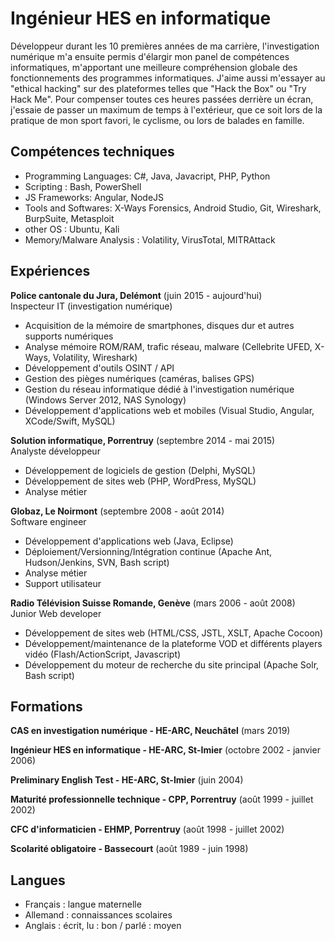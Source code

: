# Ingénieur HES en informatique

Développeur durant les 10 premières années de ma carrière, l'investigation numérique m'a ensuite permis d'élargir mon panel de compétences informatiques, m'apportant une meilleure compréhension globale des fonctionnements des programmes informatiques. J'aime aussi m'essayer au "ethical hacking" sur des plateformes telles que "Hack the Box" ou "Try Hack Me". 
Pour compenser toutes ces heures passées derrière un écran, j'essaie de passer un maximum de temps à l'extérieur, que ce soit lors de la pratique de mon sport favori, le cyclisme, ou lors de balades en famille.

## Compétences techniques
- Programming Languages: C#, Java, Javacript, PHP, Python
- Scripting : Bash, PowerShell
- JS Frameworks: Angular, NodeJS
- Tools and Softwares: X-Ways Forensics, Android Studio, Git, Wireshark, BurpSuite, Metasploit
- other OS : Ubuntu, Kali
- Memory/Malware Analysis : Volatility, VirusTotal, MITRAttack

## Expériences
**Police cantonale du Jura, Delémont** (juin 2015 - aujourd'hui)   
Inspecteur IT (investigation numérique)
- Acquisition de la mémoire de smartphones, disques dur et autres supports numériques
- Analyse mémoire ROM/RAM, trafic réseau, malware (Cellebrite UFED, X-Ways, Volatility, Wireshark)
- Développement d'outils OSINT / API 
- Gestion des pièges numériques (caméras, balises GPS)
- Gestion du réseau informatique dédié à l'investigation numérique (Windows Server 2012, NAS Synology)
- Développement d'applications web et mobiles (Visual Studio, Angular, XCode/Swift, MySQL)

**Solution informatique, Porrentruy** (septembre 2014 - mai 2015)   
Analyste développeur
- Développement de logiciels de gestion (Delphi, MySQL)
- Développement de sites web (PHP, WordPress, MySQL)
- Analyse métier

**Globaz, Le Noirmont** (septembre 2008 - août 2014)   
Software engineer
- Développement d'applications web (Java, Eclipse)
- Déploiement/Versionning/Intégration continue (Apache Ant, Hudson/Jenkins, SVN, Bash script)
- Analyse métier
- Support utilisateur

**Radio Télévision Suisse Romande, Genève** (mars 2006 - août 2008)   
Junior Web developer
- Développement de sites web (HTML/CSS, JSTL, XSLT, Apache Cocoon)
- Développement/maintenance de la plateforme VOD et différents players vidéo (Flash/ActionScript, Javascript)
- Développement du moteur de recherche du site principal (Apache Solr, Bash script)

## Formations
**CAS en investigation numérique - HE-ARC, Neuchâtel** (mars 2019)

**Ingénieur HES en informatique - HE-ARC, St-Imier** (octobre 2002 - janvier 2006)

**Preliminary English Test - HE-ARC, St-Imier** (juin 2004)

**Maturité professionnelle technique - CPP, Porrentruy** (août 1999 - juillet 2002)

**CFC d'informaticien - EHMP, Porrentruy** (août 1998 - juillet 2002)

**Scolarité obligatoire - Bassecourt** (août 1989 - juin 1998)

## Langues
- Français : langue maternelle
- Allemand : connaissances scolaires
- Anglais : écrit, lu : bon / parlé : moyen
